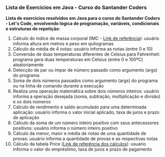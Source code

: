 ### Lista de Exercícios em Java - Curso do Santander Coders

**Lista de exercícios resolvidos em Java para o curso do Santander Coders - Let's Code, envolvendo lógica de programação, variáveis, condicionais e estruturas de repetição:**

1. Cálculo do índice de massa corporal (IMC - [Link de referência](https://pt.wikipedia.org/wiki/Índice_de_massa_corporal#Tabela_de_IMC)): usuário informa altura em metros e peso em quilogramas
2. Cálculo da média de 4 notas: usuário informa as notas (entre 0 e 10)
3. Conversão de duas temperaturas diferentes de Celsius para Fahrenheit: programa gera duas temperaturas em Celsius (entre 0 e 100ºC) aleatoriamente
4. Detecção de par ou ímpar de número passado como argumento (args) do programa
5. Soma de dois números passados como argumento (args) do programa ou na linha de comando durante a execução
6. Realiza uma operação matemática sobre dois números inteiros: usuário informa a operação desejada (soma, subtração, multiplicação e divisão) e os dois números
7. Cálculo de rendimento e saldo acumulado para uma determinada aplicação: usuário informa o valor inicial aplicado, taxa de juros e prazo de aplicação
8. Cálculo da soma de um número inteiro positivo com seus antecessores positivos: usuário informa o número inteiro positivo
9. Cálculo da menor, maior e média de notas de uma quantidade de provas: usuário informa a quantidade de provas e as respectivas notas
10. Cálculo da tabela Price ([Link de referência dos cálculos](https://mundoeducacao.uol.com.br/matematica/tabela-price.htm)): usuário informa o valor do empréstimo, taxa de juros e prazo de pagamento